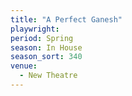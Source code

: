 ```yaml
---
title: "A Perfect Ganesh"
playwright:
period: Spring
season: In House
season_sort: 340
venue:
  - New Theatre
---
```


